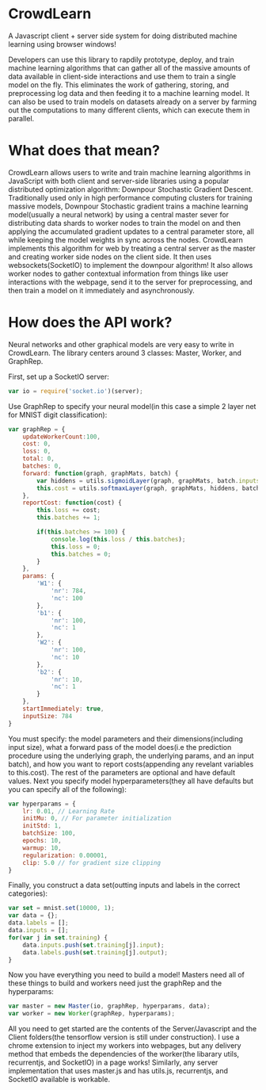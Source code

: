 # CrowdLearn

A Javascript client + server side system for doing distributed machine learning using browser windows! 

Developers can use this library to rapdily prototype, deploy, and train machine learning algorithms that can gather all of the massive amounts of data available in client-side interactions and use them to train a single model on the fly. This eliminates the work of gathering, storing, and preprocessing log data and then feeding it to a machine learning model. It can also be used to train models on datasets already on a server by farming out the computations to many different clients, which can execute them in parallel. 

<h1>What does that mean?</h1>

CrowdLearn allows users to write and train machine learning algorithms in JavaScript with both client and server-side libraries using a popular distributed optimization algorithm: Downpour Stochastic Gradient Descent. Traditionally used only in high performance computing clusters for training massive models, Downpour Stochastic gradient trains a machine learning model(usually a neural network) by using a central master sever for distributing data shards to worker nodes to train the model on and then applying the accumulated gradient updates to a central parameter store, all while keeping the model weights in sync across the nodes.  CrowdLearn implements this algorithm for web by treating a central server as the master and creating worker side nodes on the client side. It then uses websockets(SocketIO) to implement the downpour algorithm! It also allows worker nodes to gather contextual information from things like user interactions with the webpage, send it to the server for preprocessing, and then train a model on it immediately and asynchronously. 

<h1>How does the API work?</h1>
Neural networks and other graphical models are very easy to write in CrowdLearn. The library centers around 3 classes: Master, Worker, and GraphRep. 

First, set up a SocketIO server: 

```javascript
var io = require('socket.io')(server);
```

Use GraphRep to specify your neural model(in this case a simple 2 layer net for MNIST digit classification):

```javascript
var graphRep = {
	updateWorkerCount:100,
	cost: 0,
	loss: 0,
	total: 0,
	batches: 0,
	forward: function(graph, graphMats, batch) {
		var hiddens = utils.sigmoidLayer(graph, graphMats, batch.inputs, 'W1', 'b1')
		this.cost = utils.softmaxLayer(graph, graphMats, hiddens, batch.labels, 'W2', 'b2');
	},
	reportCost: function(cost) {
		this.loss += cost;
		this.batches += 1;

		if(this.batches >= 100) {
			console.log(this.loss / this.batches);
			this.loss = 0;
			this.batches = 0;
		}
	},	
	params: {
		'W1': {
			'nr': 784,
			'nc': 100
		},
		'b1': {
			'nr': 100, 
			'nc': 1
		},
		'W2': {
			'nr': 100,
			'nc': 10
		},
		'b2': {
			'nr': 10, 
			'nc': 1
		}
	},
	startImmediately: true,
	inputSize: 784
}
```

You must specify: the model parameters and their dimensions(including input size), what a forward pass of the model does(i.e the prediction procedure using the underlying graph, the underlying params, and an input batch), and how you want to report costs(appending any revelant variables to this.cost). The rest of the parameters are optional and have default values. Next you specify model hyperparameters(they all have defaults but you can specify all of the following):

```javascript
var hyperparams = {
	lr: 0.01, // Learning Rate
	initMu: 0, // For parameter initialization
	initStd: 1, 
	batchSize: 100,
	epochs: 10,
	warmup: 10,
	regularization: 0.00001,
	clip: 5.0 // for gradient size clipping
}
```
Finally, you construct a data set(outting inputs and labels in the correct categories): 
```javascript
var set = mnist.set(10000, 1);
var data = {};
data.labels = [];
data.inputs = [];
for(var j in set.training) {
	data.inputs.push(set.training[j].input);
	data.labels.push(set.training[j].output);
}
```
Now you have everything you need to build a model!
Masters need all of these things to build and workers need just the graphRep and the hyperparams:
```javascript
var master = new Master(io, graphRep, hyperparams, data);
var worker = new Worker(graphRep, hyperparams);
```
All you need to get started are the contents of the Server/Javascript and the Client folders(the tensorflow version is still under construction). I use a chrome extension to inject my workers into webpages, but any delivery method that embeds the dependencies of the worker(the libarary utils, recurrentjs, and SocketIO) in a page works! Similarly, any server implementation that uses master.js and has utils.js, recurrentjs, and SocketIO available is workable. 

